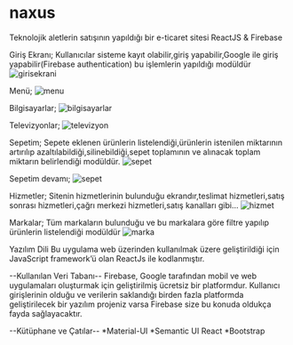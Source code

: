 # naxus
Teknolojik aletlerin satışının yapıldığı bir e-ticaret sitesi
ReactJS & Firebase 

Giriş Ekranı;
Kullanıcılar sisteme kayıt olabilir,giriş yapabilir,Google ile giriş yapabilir(Firebase 
authentication) bu işlemlerin yapıldığı modüldür
![girisekrani](https://github.com/nurcanaksu/naxus/blob/main/public/images/projectPhotos/girisEkrani.PNG)

Menü;
![menu](https://github.com/nurcanaksu/naxus/blob/main/public/images/projectPhotos/yanekran.PNG)

Bilgisayarlar;
![bilgisayarlar](https://github.com/nurcanaksu/naxus/blob/main/public/images/projectPhotos/4.PNG)

Televizyonlar;
![televizyon](https://github.com/nurcanaksu/naxus/blob/main/public/images/projectPhotos/5.PNG)

Sepetim;
Sepete eklenen ürünlerin listelendiği,ürünlerin istenilen miktarının artırılıp 
azaltılabildiği,silinebildiği,sepet toplamının ve alınacak toplam miktarın belirlendiği 
modüldür.
![sepet](https://github.com/nurcanaksu/naxus/blob/main/public/images/projectPhotos/6.PNG)

Sepetim devamı;
![sepet](https://github.com/nurcanaksu/naxus/blob/main/public/images/projectPhotos/7.PNG)

Hizmetler;
Sitenin hizmetlerinin bulunduğu ekrandır,teslimat hizmetleri,satış sonrası 
hizmetleri,çağrı merkezi hizmetleri,satış kanalları gibi…
![hizmet](https://github.com/nurcanaksu/naxus/blob/main/public/images/projectPhotos/8.PNG)

Markalar;
Tüm markaların bulunduğu ve bu markalara göre filtre yapılıp ürünlerin listelendiği 
modüldür
![marka](https://github.com/nurcanaksu/naxus/blob/main/public/images/projectPhotos/9.PNG)


 Yazılım Dili
Bu uygulama web üzerinden kullanılmak üzere geliştirildiği için JavaScript 
framework’ü olan ReactJs ile kodlanmıştır.

--Kullanılan Veri Tabanı--
Firebase, Google tarafından mobil ve web uygulamaları oluşturmak için 
geliştirilmiş ücretsiz bir platformdur. Kullanıcı girişlerinin olduğu ve verilerin 
saklandığı birden fazla platformda geliştirilecek bir yazılım projeniz 
varsa Firebase size bu konuda oldukça fayda sağlayacaktır.

 --Kütüphane ve Çatılar--
*Material-UI
*Semantic UI React
*Bootstrap


